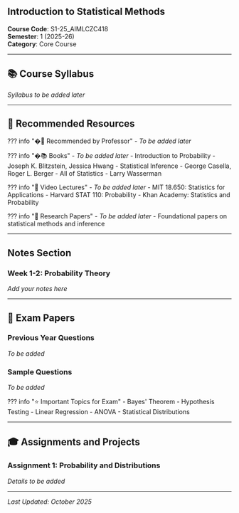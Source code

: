 ## Introduction to Statistical Methods

**Course Code**: S1-25_AIMLCZC418  
**Semester**: 1 (2025-26)  
**Category**: Core Course

---

## 📚 Course Syllabus

*Syllabus to be added later*

---

## 📖 Recommended Resources

??? info "�‍🏫 Recommended by Professor"
    - *To be added later*

??? info "�📚 Books"
    - *To be added later*
    - Introduction to Probability - Joseph K. Blitzstein, Jessica Hwang
    - Statistical Inference - George Casella, Roger L. Berger
    - All of Statistics - Larry Wasserman

??? info "🎥 Video Lectures"
    - *To be added later*
    - MIT 18.650: Statistics for Applications
    - Harvard STAT 110: Probability
    - Khan Academy: Statistics and Probability

??? info "📄 Research Papers"
    - *To be added later*
    - Foundational papers on statistical methods and inference

---

##  Notes Section

### Week 1-2: Probability Theory
*Add your notes here*

---

## 📄 Exam Papers

### Previous Year Questions
*To be added*

### Sample Questions
*To be added*

??? info "⭐ Important Topics for Exam"
    - Bayes' Theorem
    - Hypothesis Testing
    - Linear Regression
    - ANOVA
    - Statistical Distributions

---

## 🎓 Assignments and Projects

### Assignment 1: Probability and Distributions
*Details to be added*

---

*Last Updated: October 2025*
